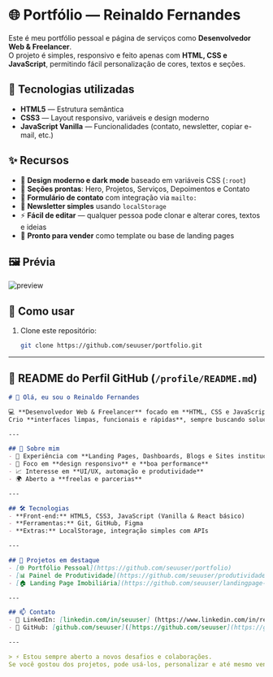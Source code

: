 
# 🌐 Portfólio — Reinaldo Fernandes

Este é meu portfólio pessoal e página de serviços como **Desenvolvedor Web & Freelancer**.  
O projeto é simples, responsivo e feito apenas com **HTML, CSS e JavaScript**, permitindo fácil personalização de cores, textos e seções.

## 🚀 Tecnologias utilizadas
- **HTML5** — Estrutura semântica
- **CSS3** — Layout responsivo, variáveis e design moderno
- **JavaScript Vanilla** — Funcionalidades (contato, newsletter, copiar e-mail, etc.)

## ✨ Recursos
- 🎨 **Design moderno e dark mode** baseado em variáveis CSS (`:root`)
- 📂 **Seções prontas**: Hero, Projetos, Serviços, Depoimentos e Contato
- 📨 **Formulário de contato** com integração via `mailto:`
- 📰 **Newsletter simples** usando `localStorage`
- ⚡ **Fácil de editar** — qualquer pessoa pode clonar e alterar cores, textos e ideias
- 💼 **Pronto para vender** como template ou base de landing pages

## 🖼️ Prévia
![preview](./preview.png) <!-- você pode gerar e colocar um print da página -->

## 🔧 Como usar
1. Clone este repositório:
   ```bash
   git clone https://github.com/seuuser/portfolio.git


---

## 📌 README do Perfil GitHub (`/profile/README.md`)

```markdown
# 👋 Olá, eu sou o Reinaldo Fernandes

💻 **Desenvolvedor Web & Freelancer** focado em **HTML, CSS e JavaScript**.  
Crio **interfaces limpas, funcionais e rápidas**, sempre buscando soluções simples e acessíveis.

---

## 🚀 Sobre mim
- 🔨 Experiência com **Landing Pages, Dashboards, Blogs e Sites institucionais**
- 🎯 Foco em **design responsivo** e **boa performance**
- 📈 Interesse em **UI/UX, automação e produtividade**
- 🌍 Aberto a **freelas e parcerias**

---

## 🛠️ Tecnologias
- **Front-end:** HTML5, CSS3, JavaScript (Vanilla & React básico)
- **Ferramentas:** Git, GitHub, Figma
- **Extras:** LocalStorage, integração simples com APIs

---

## 📌 Projetos em destaque
- [🌐 Portfólio Pessoal](https://github.com/seuuser/portfolio)  
- [📊 Painel de Produtividade](https://github.com/seuuser/produtividade)  
- [🏠 Landing Page Imobiliária](https://github.com/seuuser/landingpage-imoveis)

---

## 📫 Contato
- 💼 LinkedIn: [linkedin.com/in/seuuser] (https://www.linkedin.com/in/reinaldo-fernandes-4a639a2b1/)
- 🐙 GitHub: [github.com/seuuser]([https://github.com/seuuser](https://github.com/Reinaldo-Fernandes))

---

> ⚡ Estou sempre aberto a novos desafios e colaborações.  
Se você gostou dos projetos, pode usá-los, personalizar e até mesmo vender os designs 😉
